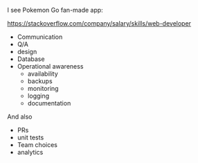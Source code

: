 
I see Pokemon Go fan-made app:


https://stackoverflow.com/company/salary/skills/web-developer
* Communication
* Q/A
* design
* Database
* Operational awareness
  * availability
  * backups
  * monitoring
  * logging
  * documentation
  
  
And also
* PRs
* unit tests
* Team choices
* analytics
